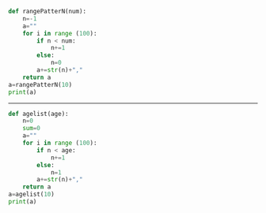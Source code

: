 ```.py
def rangePatterN(num):
    n=-1
    a=""
    for i in range (100):
        if n < num:
            n+=1
        else:
            n=0
        a+=str(n)+","
    return a
a=rangePatterN(10)
print(a)
```


--------------------------------------------------------------------------------------------------------------------------------------------------------------------

```.py
def agelist(age):
    n=0
    sum=0
    a=""
    for i in range (100):
        if n < age:
            n+=1
        else:
            n=1
        a+=str(n)+","
    return a
a=agelist(10)
print(a)
```
